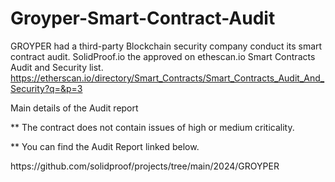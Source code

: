 # Groyper-Smart-Contract-Audit
GROYPER had a third-party Blockchain security company conduct its smart contract audit. SolidProof.io the approved on ethescan.io Smart Contracts Audit and Security list.
<br>
https://etherscan.io/directory/Smart_Contracts/Smart_Contracts_Audit_And_Security?q=&p=3

<p>Main details of the Audit report</p>
<p>** The contract does not contain issues of high or medium criticality.
<p>** You can find the Audit Report linked below.</p>
https://github.com/solidproof/projects/tree/main/2024/GROYPER<br>

